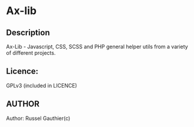 # Ax-lib
Description
------------
Ax-Lib - Javascript, CSS, SCSS and PHP general helper utils from a variety of different projects.

Licence:
------------
GPLv3 (included in LICENCE)


AUTHOR
------------
Author: Russel Gauthier(c)


